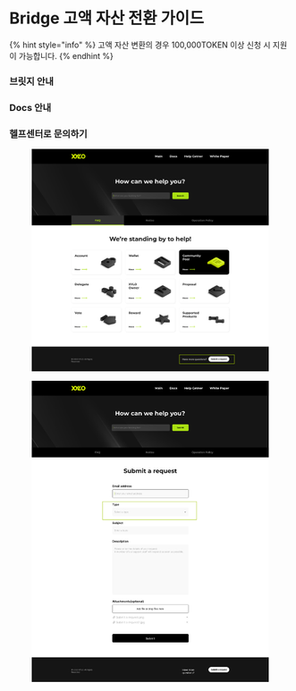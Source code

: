 # Bridge 고액 자산 전환 가이드

{% hint style="info" %}
고액 자산 변환의 경우 100,000TOKEN 이상 신청 시 지원이 가능합니다.
{% endhint %}

### 브릿지 안내&#x20;

### Docs 안내&#x20;

### 헬프센터로 문의하기

<figure><img src="../.gitbook/assets/PC_Help Center_FAQ (1).jpg" alt=""><figcaption></figcaption></figure>

<figure><img src="../.gitbook/assets/PC_Submit a request.jpg" alt=""><figcaption></figcaption></figure>
